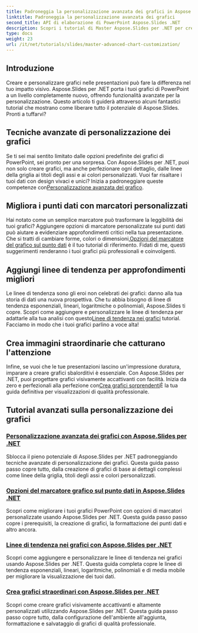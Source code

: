 ```yaml
---
title: Padroneggia la personalizzazione avanzata dei grafici in Aspose.Slides per .NET
linktitle: Padroneggia la personalizzazione avanzata dei grafici
second_title: API di elaborazione di PowerPoint Aspose.Slides .NET
description: Scopri i tutorial di Master Aspose.Slides per .NET per creare e personalizzare grafici. Impara tecniche avanzate per linee di tendenza, marcatori e visualizzazioni di dati sbalorditive.
type: docs
weight: 23
url: /it/net/tutorials/slides/master-advanced-chart-customization/
---
```

## Introduzione

Creare e personalizzare grafici nelle presentazioni può fare la differenza nel tuo impatto visivo. Aspose.Slides per .NET porta i tuoi grafici di PowerPoint a un livello completamente nuovo, offrendo funzionalità avanzate per la personalizzazione. Questo articolo ti guiderà attraverso alcuni fantastici tutorial che mostrano come liberare tutto il potenziale di Aspose.Slides. Pronti a tuffarvi?

## Tecniche avanzate di personalizzazione dei grafici

 Se ti sei mai sentito limitato dalle opzioni predefinite dei grafici di PowerPoint, sei pronto per una sorpresa. Con Aspose.Slides per .NET, puoi non solo creare grafici, ma anche perfezionare ogni dettaglio, dalle linee della griglia ai titoli degli assi e ai colori personalizzati. Vuoi far risaltare i tuoi dati con design vivaci e unici? Inizia a padroneggiare queste competenze con[Personalizzazione avanzata del grafico](./advanced-chart-customization/).

## Migliora i punti dati con marcatori personalizzati

Hai notato come un semplice marcatore può trasformare la leggibilità dei tuoi grafici? Aggiungere opzioni di marcatore personalizzate sui punti dati può aiutare a evidenziare approfondimenti critici nella tua presentazione. Che si tratti di cambiare forme, colori o dimensioni,[Opzioni del marcatore del grafico sul punto dati](./chart-marker-options/) è il tuo tutorial di riferimento. Fidati di me, questi suggerimenti renderanno i tuoi grafici più professionali e coinvolgenti.

## Aggiungi linee di tendenza per approfondimenti migliori

 Le linee di tendenza sono gli eroi non celebrati dei grafici: danno alla tua storia di dati una nuova prospettiva. Che tu abbia bisogno di linee di tendenza esponenziali, lineari, logaritmiche o polinomiali, Aspose.Slides ti copre. Scopri come aggiungere e personalizzare le linee di tendenza per adattarle alla tua analisi con questo[Linee di tendenza nei grafici](./trend-lines-in-charts/) tutorial. Facciamo in modo che i tuoi grafici parlino a voce alta!

## Crea immagini straordinarie che catturano l'attenzione

Infine, se vuoi che le tue presentazioni lascino un'impressione duratura, imparare a creare grafici sbalorditivi è essenziale. Con Aspose.Slides per .NET, puoi progettare grafici visivamente accattivanti con facilità. Inizia da zero e perfezionali alla perfezione con[Crea grafici sorprendenti](./create-stunning-chart/)È la tua guida definitiva per visualizzazioni di qualità professionale.

## Tutorial avanzati sulla personalizzazione dei grafici
### [Personalizzazione avanzata dei grafici con Aspose.Slides per .NET](./advanced-chart-customization/)
Sblocca il pieno potenziale di Aspose.Slides per .NET padroneggiando tecniche avanzate di personalizzazione dei grafici. Questa guida passo passo copre tutto, dalla creazione di grafici di base ai dettagli complessi come linee della griglia, titoli degli assi e colori personalizzati.
### [Opzioni del marcatore grafico sul punto dati in Aspose.Slides .NET](./chart-marker-options/)
Scopri come migliorare i tuoi grafici PowerPoint con opzioni di marcatori personalizzate usando Aspose.Slides per .NET. Questa guida passo passo copre i prerequisiti, la creazione di grafici, la formattazione dei punti dati e altro ancora.
### [Linee di tendenza nei grafici con Aspose.Slides per .NET](./trend-lines-in-charts/)
Scopri come aggiungere e personalizzare le linee di tendenza nei grafici usando Aspose.Slides per .NET. Questa guida completa copre le linee di tendenza esponenziali, lineari, logaritmiche, polinomiali e di media mobile per migliorare la visualizzazione dei tuoi dati.
### [Crea grafici straordinari con Aspose.Slides per .NET](./create-stunning-chart/)
Scopri come creare grafici visivamente accattivanti e altamente personalizzati utilizzando Aspose.Slides per .NET. Questa guida passo passo copre tutto, dalla configurazione dell'ambiente all'aggiunta, formattazione e salvataggio di grafici di qualità professionale.